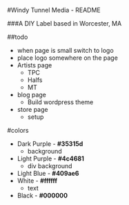 #Windy Tunnel Media - README

###A DIY Label based in Worcester, MA 

##todo 


- when page is small switch to logo 
- place logo somewhere on the page 
- Artists page
    - TPC
    - Halfs
    - MT
- blog page
    - Build wordpress theme 
- store page
    - setup 
    
#colors

- Dark Purple - __#35315d__
    - background
- Light Purple - __#4c4681__
    - div background
- Light Blue - __#409ae6__
- White - __#ffffff__
    - text
- Black - __#000000__